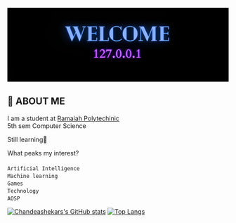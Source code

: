 
![](https://github.com/viking316/viking316/blob/main/welcum.png?raw=true)

## 📜 ABOUT ME
I am a student at [Ramaiah Polytechinic](https://goo.gl/maps/5VS6xnrxvTohjBtr9) \
5th sem Computer Science

Still learning🔄

What peaks my interest? \
\
```Artificial Intelligence```\
```Machine learning``` \
```Games```\
```Technology```\
```AOSP```

[![Chandeashekars's GitHub stats](https://github-readme-stats.vercel.app/api?username=Chandrashekars&show_icons=true&count_private=true&theme=tokyonight)](https://github.com/anuraghazra/github-readme-stats)
[![Top Langs](https://github-readme-stats.vercel.app/api/top-langs/?username=viking316&theme=tokyonight)](https://github.com/anuraghazra/github-readme-stats)


